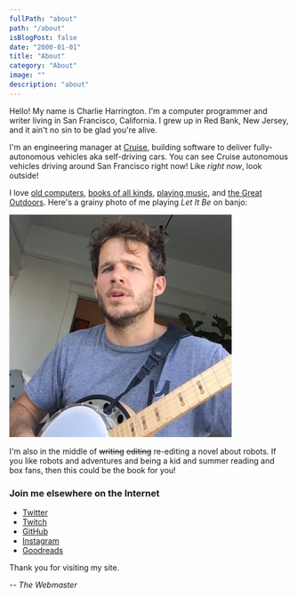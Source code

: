 ```yaml
---
fullPath: "about"
path: "/about"
isBlogPost: false
date: "2000-01-01"
title: "About"
category: "About"
image: ""
description: "about"
---
```


Hello! My name is Charlie Harrington. I'm a computer programmer and writer living in San Francisco, California. I grew up in Red Bank, New Jersey, and it ain't no sin to be glad you're alive.

I'm an engineering manager at [Cruise](https://www.getcruise.com), building software to deliver fully-autonomous vehicles aka self-driving cars. You can see Cruise autonomous vehicles driving around San Francisco right now! Like *right now*, look outside!

I love [old computers](/my-new-old-apple-iie-computer), [books of all kinds](/library), [playing music](/school-supplies), and [the Great Outdoors](/rim-2-rim-2-rim). Here's a grainy photo of me playing *Let It Be* on banjo: 

![charlie](./images/ch.jpg)

I'm also in the middle of ~~writing~~ ~~editing~~ re-editing a novel about robots. If you like robots and adventures and being a kid and summer reading and box fans, then this could be the book for you!

### Join me elsewhere on the Internet

* [Twitter](https://twitter.com/whatrocks)
* [Twitch](https://twitch.tv/what_rocks)
* [GitHub](https://github.com/whatrocks)
* [Instagram](https://instagram.com/whatrocks)
* [Goodreads](https://www.goodreads.com/whatrocks)

Thank you for visiting my site.

-- *The Webmaster*
